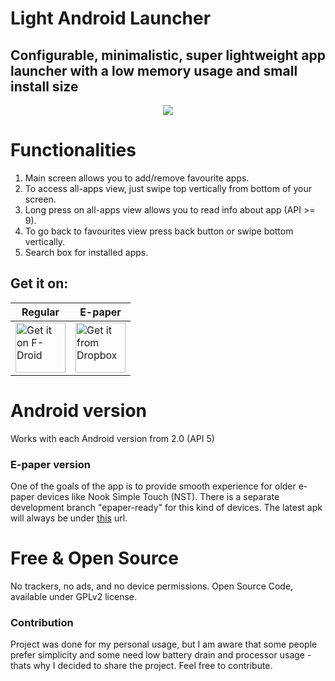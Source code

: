 Light Android Launcher
======================

Configurable, minimalistic, super lightweight app launcher with a low memory usage and small install size
---------------------------------------------------------------------------------------------------------

<p align="center">
  <img src="https://github.com/light-launcher/Light-Android-Launcher/blob/master/preview.gif?raw=true" style="max-height:600px"/>
</p>

Functionalities
===============
1. Main screen allows you to add/remove favourite apps.
1. To access all-apps view, just swipe top vertically from bottom of your screen.
1. Long press on all-apps view allows you to read info about app (API >= 9).
1. To go back to favourites view press back button or swipe bottom vertically.
1. Search box for installed apps.

Get it on:
---------
| Regular | E-paper |
|---------|---------|
| <a href="https://f-droid.org/packages/com.github.postapczuk.lalauncher/"><img src="https://github.com/light-launcher/Light-Android-Launcher/raw/master/get-it-on.png" alt="Get it on F-Droid" height="80"></a> | <a href="https://www.dropbox.com/s/ci677hmb2s1la5w/LaLauncher-e-paper-unsigned.apk?dl=1"><img src="https://github.com/light-launcher/Light-Android-Launcher/raw/master/DropBox-icon.png" alt="Get it from Dropbox" height="80"></a> |

Android version
===============
Works with each Android version from 2.0 (API 5)

### E-paper version
One of the goals of the app is to provide smooth experience for older e-paper devices like Nook Simple Touch (NST).
There is a separate development branch "epaper-ready" for this kind of devices. 
The latest apk will always be under [this](https://www.dropbox.com/s/ci677hmb2s1la5w/LaLauncher-e-paper-unsigned.apk?dl=1) url.

Free & Open Source
==================
No trackers, no ads, and no device permissions. Open Source Code, available under GPLv2 license.
   
### Contribution
Project was done for my personal usage, but I am aware that some people prefer simplicity and some need low battery drain and processor usage - thats why I decided to share the project. Feel free to contribute.
